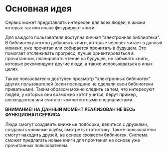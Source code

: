 # Основная идея

Сервис может представлять интересен для всех людей, в жизни которых так или
иначе фигурируют книги.

Для каждого пользователя доступна личная "электронная библиотека". В
библиотеку можно добавлять книги, которые человек читает в данный момент, уже
прочитал или собирается прочитать в будущем. Это помогает отслеживать прогресс,
лучше ориентироваться в прочитанном, планировать чтение на будущее, не
забывать книги, которые рекомендуют другие люди, а также использоваться в иных
целях.

Также пользователю доступен просмотр "электронных библиотек" других
пользователей (если последние не сделали свои библиотеки приватными). Таким
образом можно следить за тем, что интересуют людей, у которых они 
возможно хотят учится,
берут пример, восхищаются или считают компетентными специалистами.

**ВНИМАНИЕ! НА ДАННЫЙ МОМЕНТ РЕАЛИЗОВАН НЕ ВЕСЬ ФУНКЦИОНАЛ СЕРВИСА**

Люди смогут создавать книжные подборки, делиться с друзьями, создавать книжные
клубы, смотреть статистику. Также пользователи смогут находить друзей, на
основе схожести библиотек. Система сможет предлагать новые книги для прочтения
на основе уже прочитанных пользователем.

